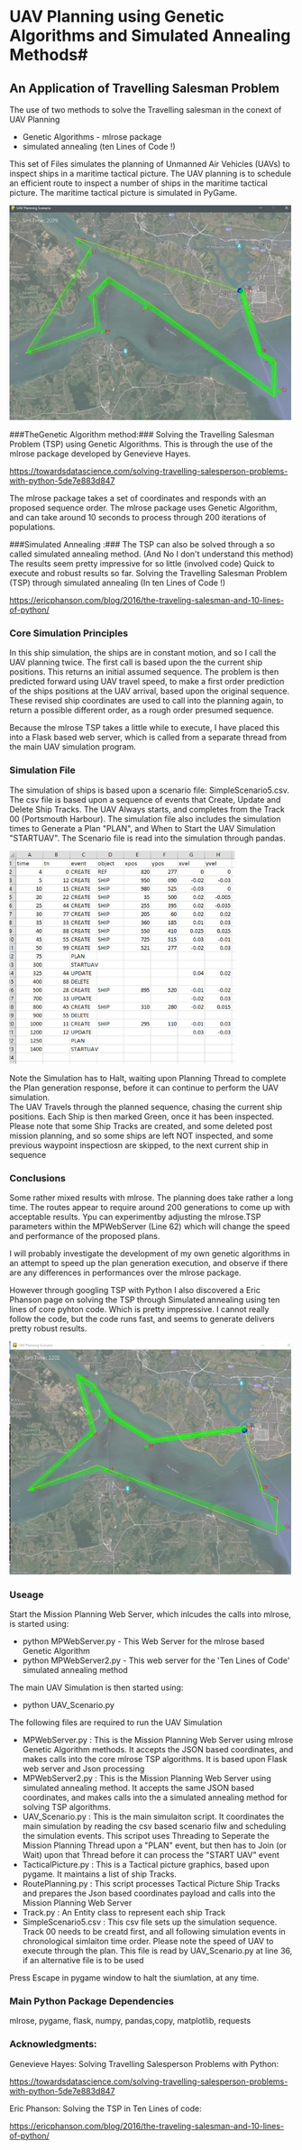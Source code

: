 # UAV Planning using Genetic Algorithms and Simulated Annealing Methods#
## An Application of Travelling Salesman Problem ##
The use of two methods  to solve the Travelling salesman in the conext of UAV Planning 
* Genetic Algorithms  - mlrose package
* simulated annealing (ten Lines of Code !)

This set of Files simulates the planning of Unmanned Air Vehicles (UAVs) to inspect ships in a maritime tactical picture.  The UAV planning is to schedule an efficient route to inspect a number of ships in the maritime tactical picture. The maritime tactical picture is simulated in PyGame. 

![picture alt](https://github.com/JulesVerny/GeneticUAVPlanning/blob/master/Typical_Route.png "UAV Planning")


###TheGenetic Algorithm method:###
Solving the Travelling Salesman Problem (TSP) using Genetic Algorithms. This is through the use of the mlrose package developed by Genevieve Hayes.

https://towardsdatascience.com/solving-travelling-salesperson-problems-with-python-5de7e883d847

The mlrose package takes a set of coordinates and responds with an proposed sequence order. The mlrose package uses Genetic Algorithm, and can take around 10 seconds to process through 200 iterations of populations.

###Simulated Annealing :###
The TSP can also be solved through a so called simulated annealing method. (And No I don't understand this method) The results seem pretty impressive for so little (involved code) Quick to execute and robust results so far.   Solving the Travelling Salesman Problem (TSP) through  simulated annealing (In ten Lines of Code !)

https://ericphanson.com/blog/2016/the-traveling-salesman-and-10-lines-of-python/

### Core Simulation Principles ###
In this ship simulation, the ships are in constant motion, and so I call the UAV planning twice. The first call is based upon the the current ship positions. This returns an initial assumed sequence. The problem is then predicted forward using UAV travel speed, to make a first order prediction of the ships positions at the UAV arrival, based upon the original sequence.  These revised ship coordinates are used to call into the planning again, to return a possible different order, as a rough order presumed sequence.      

Because the mlrose TSP takes a little while to execute, I have placed this into a Flask based web server, which is called from a separate thread from the main UAV simulation program.   

### Simulation File ###
The simulation of ships is based upon a scenario file: SimpleScenario5.csv.   The csv file is based upon a sequence of events that Create, Update and Delete Ship Tracks. The UAV Always starts, and completes from the Track 00 (Portsmouth Harbour).  The simulation file also includes the simulation times to Generate a Plan "PLAN", and When to Start the UAV Simulation "STARTUAV". The Scenario file is read into the simulation through pandas.  

![picture alt](https://github.com/JulesVerny/GeneticUAVPlanning/blob/master/ScenarioFileImage.PNG "Scenario File")

Note the Simulation has to Halt, waiting upon Planning Thread to complete the Plan generation response, before it can continue to perform the UAV simulation.  
The UAV Travels through the planned sequence, chasing the current ship positions. Each Ship is then marked Green, once it has been inspected.  Please note that some Ship Tracks are created, and some deleted post mission planning, and so some ships are left NOT inspected, and some previous waypoint inspectiosn are skipped, to the next current ship in sequence 
### Conclusions ###
Some rather mixed results with mlrose. The planning does take rather a long time. The routes appear to require around 200 generations to come up with acceptable results. Ypu can experimentby adjusting the mlrose.TSP parameters within the MPWebServer (Line 62) which will change the speed and performance of the proposed plans. 

I will probably investigate the development of my own genetic algorithms in an attempt to speed up the plan generation execution, and observe if there are any differences in performances over the mlrose package. 

However through googling TSP with Python I also discovered a Eric Phanson page on solving the TSP through Simulated annealing using ten lines of core pyhton code. Which is pretty imppressive.  I cannot really follow the code, but the code runs fast, and seems to generate delivers pretty robust results. 

![picture alt](https://github.com/JulesVerny/GeneticUAVPlanning/blob/master/TypicalRoute2.PNG "Plan with Anealing")

### Useage ###
Start the Mission Planning Web Server, which inlcudes the calls into mlrose,  is started using:
  * python MPWebServer.py     - This Web Server for the mlrose based Genetic Algorithm
  * python MPWebServer2.py    - This web server for the 'Ten Lines of Code' simulated annealing method

The main UAV Simulation is then started using:
  * python UAV_Scenario.py

The following files are required to run the UAV Simulation
* MPWebServer.py     : This is the Mission Planning Web Server using mlrose Genetic Algorithm methods. It accepts the JSON based coordinates, and makes calls into the core mlrose TSP algorithms. It is based upon Flask web server and Json processing
* MPWebServer2.py     : This is the Mission Planning Web Server using simulated annealing method. It accepts the same JSON based coordinates, and makes calls into the a simulated annealing method for solving TSP algorithms. 
* UAV_Scenario.py  : This is the main simulaiton script.  It coordinates the main simulation by reading the csv based scenario filw and scheduling the simulation events. This scripot uses Threading to Seperate the Mission Planning Thread upon  a "PLAN" event, but then has to Join (or Wait) upon that Thread before it can process the "START UAV" event
* TacticalPicture.py   : This is a Tactical picture graphics, based upon pygame. It maintains a list of ship Tracks. 
* RoutePlanning.py  : This script processes Tactical Picture Ship Tracks and prepares the Json based coordinates payload and calls into the Mission Planning Web Server
* Track.py  : An Entity class to represent each ship Track
* SimpleScenario5.csv  : This csv file sets up the simulation sequence. Track 00 needs to be creatd first, and all following simulation events in chronological simlaiton time order. Please note the speed of UAV to execute through the plan. This file is read by UAV_Scenario.py at line 36, if an alternative file is to be used 

Press Escape in pygame window to halt the siumlation, at any time.

### Main Python Package Dependencies ###
mlrose, pygame, flask, numpy, pandas,copy,  matplotlib, requests

### Acknowledgments: ###
Genevieve Hayes:  Solving Travelling Salesperson Problems with Python: 

https://towardsdatascience.com/solving-travelling-salesperson-problems-with-python-5de7e883d847

Eric Phanson: Solving the TSP in Ten Lines of code:

https://ericphanson.com/blog/2016/the-traveling-salesman-and-10-lines-of-python/


